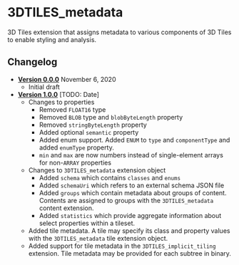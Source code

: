 # 3DTILES_metadata

3D Tiles extension that assigns metadata to various components of 3D Tiles to enable styling and analysis.

## Changelog

* [**Version 0.0.0**](0.0.0/README.md) November 6, 2020
    * Initial draft
* [**Version 1.0.0**](1.0.0/README.md) [TODO: Date]
    * Changes to properties
      * Removed `FLOAT16` type
      * Removed `BLOB` type and `blobByteLength` property
      * Removed `stringByteLength` property
      * Added optional `semantic` property
      * Added enum support. Added `ENUM` to `type` and `componentType` and added `enumType` property.
      * `min` and `max` are now numbers instead of single-element arrays for non-`ARRAY` properties
    * Changes to `3DTILES_metadata` extension object
      * Added `schema` which contains `classes` and `enums`
      * Added `schemaUri` which refers to an external schema JSON file
      * Added `groups` which contain metadata about groups of content. Contents are assigned to groups with the `3DTILES_metadata` content extension.
      * Added `statistics` which provide aggregate information about select properties within a tileset.
    * Added tile metadata. A tile may specify its class and property values with the `3DTILES_metadata` tile extension object.
    * Added support for tile metadata in the `3DTILES_implicit_tiling` extension. Tile metadata may be provided for each subtree in binary.
